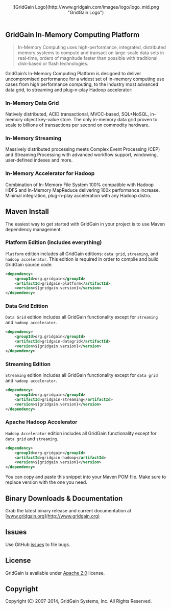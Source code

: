 <center>
![GridGain Logo](http://www.gridgain.com/images/logo/logo_mid.png "GridGain Logo")
</center>

<div style="height: 20px"></div>

## GridGain In-Memory Computing Platform
<blockquote>In-Memory Computing uses high-performance, integrated, distributed memory systems to compute and transact on large-scale data sets in real-time, orders of magnitude faster than possible with traditional disk-based or flash technologies.
</blockquote>

GridGain’s In-Memory Computing Platform is designed to deliver uncompromised performance for a widest set of in-memory computing use cases from high performance computing, to the industry most advanced data grid, to streaming and plug-n-play Hadoop accelerator:

### In-Memory Data Grid
Natively distributed, ACID transactional, MVCC-based, SQL+NoSQL, in-memory object key-value store. The only in-memory data grid proven to scale to billions of transactions per second on commodity hardware.

### In-Memory Streaming
Massively distributed processing meets Complex Event Processing (CEP) and Streaming Processing with advanced workflow support, windowing, user-defined indexes and more.

### In-Memory Accelerator for Hadoop
Combination of In-Memory File System 100% compatible with Hadoop HDFS and In-Memory MapReduce delivering 100x performance increase. Minimal integration, plug-n-play acceleration with any Hadoop distro.

## Maven Install
The easiest way to get started with GridGain in your project is to use Maven dependency management:

### Platform Edition (includes everything)
`Platform` edition includes all GridGain editions: `data grid`, `streaming`, and `hadoop accelerator`. This
edition is required in order to compile and build GridGain source code.

```xml
<dependency>
    <groupId>org.gridgain</groupId>
    <artifactId>gridgain-platform</artifactId>
    <version>${gridgain.version}</version>
</dependency>
```

### Data Grid Edition
`Data Grid` edition includes all GridGain functionality except for `streaming` and `hadoop accelerator`.

```xml
<dependency>
    <groupId>org.gridgain</groupId>
    <artifactId>gridgain-datagrid</artifactId>
    <version>${gridgain.version}</version>
</dependency>
```

### Streaming Edition
`Streaming` edition includes all GridGain functionality except for `data grid` and `hadoop accelerator`.

```xml
<dependency>
    <groupId>org.gridgain</groupId>
    <artifactId>gridgain-streaming</artifactId>
    <version>${gridgain.version}</version>
</dependency>
```

### Apache Hadoop Accelerator
`Hadoop Accelerator` edition includes all GridGain functionality except for `data grid` and `streaming`.

```xml
<dependency>
    <groupId>org.gridgain</groupId>
    <artifactId>gridgain-hadoop</artifactId>
    <version>${gridgain.version}</version>
</dependency>
```

You can copy and paste this snippet into your Maven POM file. Make sure to replace version with the one you need.

## Binary Downloads & Documentation
Grab the latest binary release and current documentation at [www.gridgain.org](http://www.gridgain.org)

## Issues
Use GitHub [issues](https://github.com/gridgain/gridgain/issues) to file bugs.

## License
GridGain is available under [Apache 2.0](http://www.apache.org/licenses/LICENSE-2.0.html) license.

## Copyright
Copyright (C) 2007-2014, GridGain Systems, Inc. All Rights Reserved.